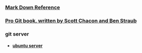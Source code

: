 ### [Mark Down Reference](https://daringfireball.net/projects/markdown/syntax)

### [Pro Git book, written by Scott Chacon and Ben Straub](https://git-scm.com/book/en/v2)

### git server
*  #### [ubuntu server](https://documentation.ubuntu.com/server/how-to/security/openssh-server/)
<!--
**j-ekvfnocm/j-ekvfnocm** is a ✨ _special_ ✨ repository because its `README.md` (this file) appears on your GitHub profile.

Here are some ideas to get you started:

- 🔭 I’m currently working on ...
- 🌱 I’m currently learning ...
- 👯 I’m looking to collaborate on ...
- 🤔 I’m looking for help with ...
- 💬 Ask me about ...
- 📫 How to reach me: ...
- 😄 Pronouns: ...
- ⚡ Fun fact: ...
-->
